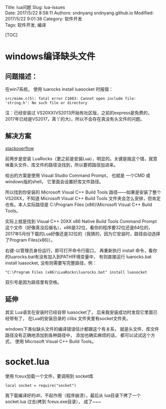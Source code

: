 Title: lua问题
Slug: lua-issues    
Date: 2017/5/22 8:58:11
Authors: sndnyang sndnyang.github.io
Modified: 2017/5/22 9:01:38
Category: 软件开发    
Tags: 软件开发, 编译    

[TOC]

# windows编译缺头文件

## 问题描述：

在win7系统， 使用 luarocks install luasocket 时报错：

	src/mime.c(5): fatal error C1083: Cannot open include file: 'string.h': No such file or directory

注：已经安装过 VS20XX(VS2013开始有社区版，之前的express是免费的，2017年已经是VS2017，真丫的大)，所以不会存在真没有头文件的问题。

## 解决方案

[stackoverflow](http://stackoverflow.com/questions/33006269/compiling-luasocket-cannot-open-file-string-h)

前两步是安装 LuaRocks（更之前是安装Lua），明显的。关键是报这个错，就意味着头文件、库文件的路径没找到，所以要把路径加进来。

给出的方案是使用 Visual Studio Command Prompt， 也就是 一个CMD 或 windows版的shell， 它里面会设置好库文件路径。

所以找到你安装的 Microsoft Visual C++ Build Tools 路径——如果是安装了整个 VS20XX，不知道 Microsoft Visual C++ Build Tools 文件夹会怎么安排，但肯定也有。本人实际路径是 C:\Program Files (x86)\Microsoft Visual C++ Build Tools。

实际上就是找到 Visual C++ 20XX x86 Native Build Tools Command Prompt 这个文件（好像真没后缀名），x86是32位，看你的程序要32位还是64位的， 2017年5月份下载的Lua好像还是32位的（我猜的，因为它安装时，路径自动选择了Program Files(x86)）。

右键-以管理员身份运行，即可打开命令行窗口， 再重新执行 install 命令，看你的luarocks.bat有没有加入到PATH环境变量中， 有则直接运行 luarocks.bat install luasocket, 没有则需要写完整路径，例：

	"C:\Program Files (x86)\LuaRocks\luarocks.bat" install luasocket

双引号是因为路径里有空格。

## 延伸

其实 Lua语言在安装时已经自带 luasocket了， 后来我安装成功时发现它里面已经带有了， 在Lua的安装目录的 clibs 文件夹里有socket文件夹。

windows下类似缺头文件的编译错误估计都跟这个有关系， 就是头文件、库文件路径没有正确地添加到各种路径中， 添加也确实麻烦的话， 都可以试试这个方式， 使用 Microsoft Visual C++ Build Tools。

# socket.lua

使用 fceux加载一个文件，要调用到 socket库 

	local socket = require("socket") 

我下载编译好的dll，不起作用（程序崩溃），最后从 lua目录下拷了一个 socket.lua 过去(拷到 fceux.exe目录）， 成了~~~ 



